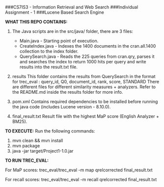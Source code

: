 ###CS7IS3 - Information Retrieval and Web Search
###Individual Assignment - 1
###Lucene Based Search Engine 

**WHAT THIS REPO CONTAINS:**

1. The Java scripts are in the src/java/ folder, there are 3 files: 
   - Main.java - Starting point of execution.
   - CreateIndex.java - Indexes the 1400 documents in the cran.all.1400 collection to the index folder. 
   - QuerySearch.java - Reads the 225 queries from cran.qry, parses it and searches the index to return 1000 hits per query and write results into the result.txt file.

2. results
This folder contains the results from QuerySearch in the format for trec_eval : query_id, Q0, document_id, rank, score, STANDARD 
There are different files for different similarity measures + analyzers. Refer to the README.md inside the results folder for more info.

4. pom.xml 
Contains required dependencies to be installed before running the java code (includes Lucene version - 8.10.0). 

6. final_result.txt 
Result file with the highest MaP score (English Analyzer + BM25).

**TO EXECUTE:**
Run the following commands:

1. mvn clean && mvn install
2. mvn package
3. java -jar target/Project1-1.0.jar

**TO RUN TREC_EVAL:**

For MaP scores:
trec_eval/trec_eval -m map qrelcorrected final_result.txt

For recall scores: 
trec_eval/trec_eval -m recall qrelcorrected final_result.txt

